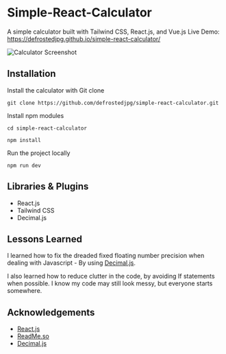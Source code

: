 
# Simple-React-Calculator

A simple calculator built with Tailwind CSS, React.js, and Vue.js
Live Demo: https://defrostedjpg.github.io/simple-react-calculator/

![Calculator Screenshot](https://i.imgur.com/p302KFR.png)
## Installation

Install the calculator with Git clone

`git clone https://github.com/defrostedjpg/simple-react-calculator.git`

Install npm modules

`cd simple-react-calculator`

`npm install`

Run the project locally

`npm run dev`
## Libraries & Plugins

- React.js
- Tailwind CSS
- Decimal.js


## Lessons Learned

I learned how to fix the dreaded fixed floating number precision when dealing with Javascript - By using [Decimal.js](https://www.npmjs.com/package/decimal.js/v/3.0.0).

I also learned how to reduce clutter in the code, by avoiding If statements when possible. I know my code may still look messy, but everyone starts somewhere.


## Acknowledgements

 - [React.js](https://react.dev/)
 - [ReadMe.so](https://readme.so/)
 - [Decimal.js](https://mikemcl.github.io/decimal.js/)

